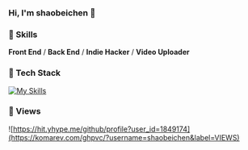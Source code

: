 ### Hi, I'm shaobeichen 👋

### 🥇 Skills
**Front End** /  **Back End** / **Indie Hacker** / **Video Uploader**

### 🤖 Tech Stack
[![My Skills](https://skillicons.dev/icons?i=nodejs,ts,js,go,lua,vue,nuxt,express,react,mysql,redis,docker)](https://skillicons.dev)

### 👀 Views

![https://hit.yhype.me/github/profile?user_id=1849174](https://komarev.com/ghpvc/?username=shaobeichen&label=VIEWS)
